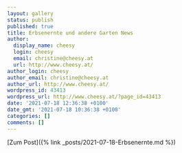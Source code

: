 ```yaml
---
layout: gallery
status: publish
published: true
title: Erbsenernte und andere Garten News
author:
  display_name: cheesy
  login: cheesy
  email: christine@cheesy.at
  url: http://www.cheesy.at/
author_login: cheesy
author_email: christine@cheesy.at
author_url: http://www.cheesy.at/
wordpress_id: 43413
wordpress_url: http://www.cheesy.at/?page_id=43413
date: '2021-07-18 12:36:38 +0100'
date_gmt: '2021-07-18 10:36:38 +0100'
categories: []
comments: []
---
```

<!-- wp:core-embed/wordpress {"url":"http://www.cheesy.at/2021/04/43430/","type":"rich","providerNameSlug":"cheesy-at","className":""} -->
[Zum Post]({% link _posts/2021-07-18-Erbsenernte.md %})
<!-- /wp:core-embed/wordpress -->
<!-- wp:paragraph --><!-- /wp:paragraph -->
